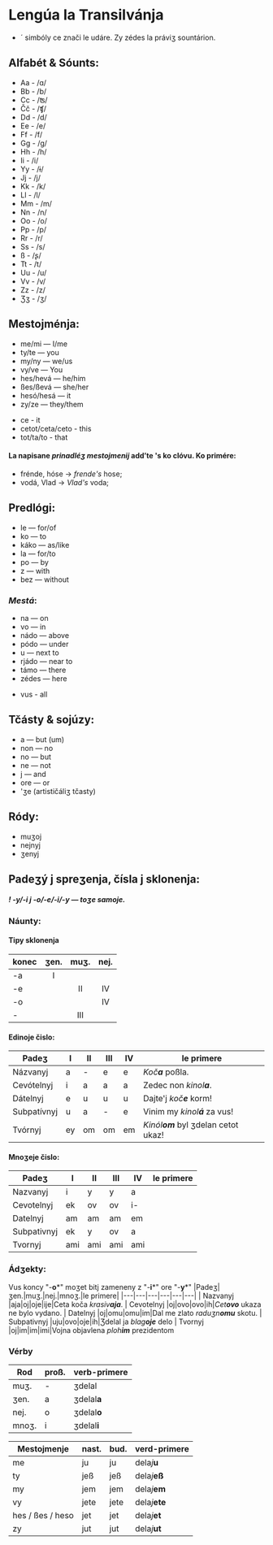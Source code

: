
# Lengúa la Transilvánja

* ´ simbóly ce znači le udáre. Zy zédes la práviʒ sountárion.

## Alfabét & Sóunts:

- Aa - /ɑ/
- Bb - /b/
- Cc - /ʦ/
- Čč - /ʧ/
- Dd - /d/
- Ee - /e/
- Ff - /f/
- Gg - /g/
- Hh - /h/
- Ii - /i/
- Yy - /ɨ/
- Jj - /j/
- Kk - /k/
- Ll - /l/
- Mm - /m/
- Nn - /n/
- Oo - /o/
- Pp - /p/
- Rr - /r/
- Ss - /s/
- ß - /ʂ/
- Tt - /t/
- Uu - /u/
- Vv - /v/
- Zz - /z/
- Ʒʒ - /ʒ/


## Mestojménja:

- me/mi — I/me
- ty/te — you
- my/ny — we/us
- vy/ve — You
- hes/hevá — he/him
- ßes/ßevá — she/her
- hesó/hesá — it
- zy/ze — they/them
* ce - it
* cetot/ceta/ceto - this
* tot/ta/to - that

#### La napisane *prinadléʒ mestojmenij* **add’te 's** ko clóvu. Ko primére:

- frénde, hóse → *frende's* hose;
- vodá, Vlad → *Vlad's* voda;


## Predlógi:

- le — for/of
- ko — to
- káko — as/like
- la — for/to
- po — by
- z — with
- bez — without


### *Mestá*:

- na — on
- vo — in
- nádo — above
- pódo — under
- u — next to
- rjádo — near to
- támo — there
- zédes — here
* vus - all


## Tčásty & sojúzy:

- a — but (um)
- non — no
- no — but
- ne — not
- j — and
- ore — or
- 'ʒe (artističáliʒ tčasty)


## Ródy:
- muʒoj
- nejnyj
- ʒenyj

## Padeʒý j spreʒenja, čísla j sklonenja:

##### $!$ *-y/-i* j *-o/-e/-i/-y* ­— toʒe samoje.

### Náunty:

#### Tipy sklonenja
|konec|ʒen.|muʒ.|nej.|
|---|:---:|:---:|:---:|
|-a|I|
|-e| |II|IV|
|-o| | |IV|
|- | |III

#### Edinoje čislo:
|Padeʒ|I|II|III|IV|le primere|
|---|---|---|---|---|---|
| Názvanyj |a|-|e|e|*Koč**a*** poßla.
| Cevótelnyj |i|a|a|a|Zedec non *kinol**a***.
| Dátelnyj |e|u|u|u|Dajte'j *koč**e*** korm!
| Subpatívnyj |u|a|-|e|Vinim my *kinol**á*** za vus!
| Tvórnyj |ey|om|om|em|*Kinól**om*** byl ʒdelan cetot ukaz!

#### Mnoʒeje čislo:
|Padeʒ|I|II|III|IV|le primere
|---|---|---|---|---|---|
| Nazvanyj |i|y|y|a|
| Cevotelnyj |ek|ov|ov|i-|
| Datelnyj |am|am|am|em|
| Subpativnyj |ek|y|ov|a|
| Tvornyj |ami|ami|ami|ami


### Ádʒekty:

Vus koncy "-**o**\*" moʒet bitj zameneny z "-**i**\*" ore "-**y**\*"
|Padeʒ|ʒen.|muʒ.|nej.|mnoʒ.|le primere|
|---|---|---|---|---|---|
| Nazvanyj |aja|oj|oje|ije|Ceta koča *krasiv**aja***.
| Cevotelnyj |oj|ovo|ovo|ih|*Cet**ovo*** ukaza ne bylo vydano.
| Datelnyj |oj|omu|omu|im|Dal me zlato *raduʒn**omu*** skotu.
| Subpativnyj |uju|ovo|oje|ih|Ʒdelal ja *blag**oje*** delo
| Tvornyj |oj|im|im|imi|Vojna objavlena *ploh**im*** prezidentom


### Vérby

|Rod|proß.|verb-primere|
|---|---|---|
|muʒ.|-|ʒdelal
|ʒen.|a|ʒdelal**a**
|nej.|o|ʒdelal**o**
|mnoʒ.|i|ʒdelal**i**

|Mestojmenje|nast.|bud.|verd-primere
|---|---|---|---|
|me|ju|ju|dela*j***u**
|ty|jeß|jeß|dela*j***eß**
|my|jem|jem|dela*j***em**
|vy|jete|jete|dela*j***ete**
|hes / ßes / heso|jet|jet|dela*j***et**
|zy|jut|jut|dela*j***ut**